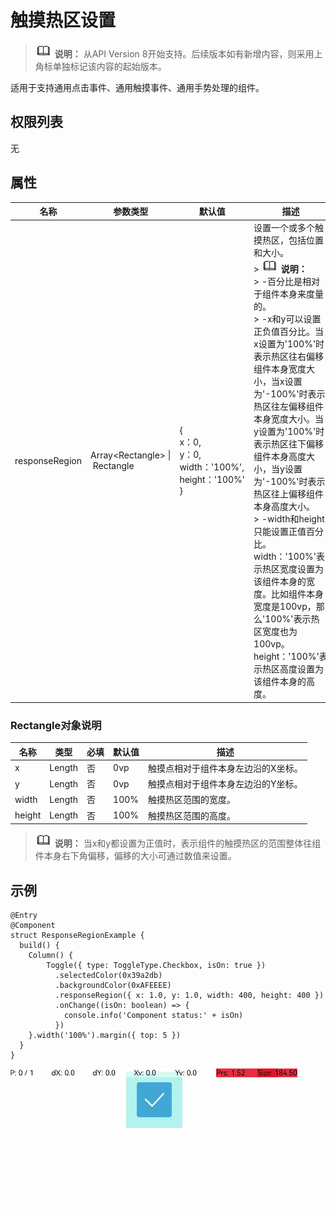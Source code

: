 # 触摸热区设置

> ![icon-note.gif](public_sys-resources/icon-note.gif) **说明：**
> 从API Version 8开始支持。后续版本如有新增内容，则采用上角标单独标记该内容的起始版本。


适用于支持通用点击事件、通用触摸事件、通用手势处理的组件。


## 权限列表

无


## 属性


| 名称 | 参数类型 | 默认值 | 描述 |
| -------- | -------- | -------- | -------- |
| responseRegion | Array&lt;Rectangle&gt;&nbsp;\|&nbsp;Rectangle | {<br/>x：0,<br/>y：0,<br/>width：'100%',<br/>height：'100%'<br/>} | 设置一个或多个触摸热区，包括位置和大小。<br/>>&nbsp;![icon-note.gif](public_sys-resources/icon-note.gif)&nbsp;**说明：**<br/>>&nbsp;-百分比是相对于组件本身来度量的。<br/>>&nbsp;-x和y可以设置正负值百分比。当x设置为'100%'时表示热区往右偏移组件本身宽度大小，当x设置为'-100%'时表示热区往左偏移组件本身宽度大小。当y设置为'100%'时表示热区往下偏移组件本身高度大小，当y设置为'-100%'时表示热区往上偏移组件本身高度大小。<br/>>&nbsp;-width和height只能设置正值百分比。width：'100%'表示热区宽度设置为该组件本身的宽度。比如组件本身宽度是100vp，那么'100%'表示热区宽度也为100vp。height：'100%'表示热区高度设置为该组件本身的高度。 |


### Rectangle对象说明
  | 名称 | 类型 | 必填 | 默认值 | 描述 | 
  | -------- | -------- | -------- | -------- | -------- |
  | x | Length | 否 | 0vp | 触摸点相对于组件本身左边沿的X坐标。 | 
  | y | Length | 否 | 0vp | 触摸点相对于组件本身左边沿的Y坐标。 | 
  | width | Length | 否 | 100% | 触摸热区范围的宽度。 | 
  | height | Length | 否 | 100% | 触摸热区范围的高度。 | 

  > ![icon-note.gif](public_sys-resources/icon-note.gif) **说明：**
  > 当x和y都设置为正值时，表示组件的触摸热区的范围整体往组件本身右下角偏移，偏移的大小可通过数值来设置。


## 示例

```
@Entry
@Component
struct ResponseRegionExample {
  build() {
    Column() {
        Toggle({ type: ToggleType.Checkbox, isOn: true })
          .selectedColor(0x39a2db)
          .backgroundColor(0xAFEEEE)
          .responseRegion({ x: 1.0, y: 1.0, width: 400, height: 400 })
          .onChange((isOn: boolean) => {
            console.info('Component status:' + isOn)
          })
    }.width('100%').margin({ top: 5 })
  }
}
```

![zh-cn_image_0000001184400598](figures/zh-cn_image_0000001184400598.gif)
